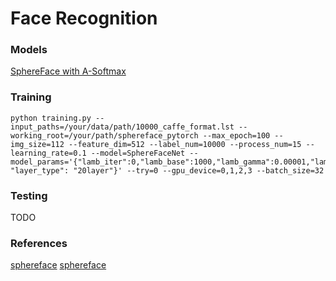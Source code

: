 # Face Recognition

### Models
[SphereFace with A-Softmax](https://arxiv.org/abs/1704.08063)

### Training
```
python training.py --input_paths=/your/data/path/10000_caffe_format.lst --working_root=/your/path/sphereface_pytorch --max_epoch=100 --img_size=112 --feature_dim=512 --label_num=10000 --process_num=15 --learning_rate=0.1 --model=SphereFaceNet --model_params='{"lamb_iter":0,"lamb_base":1000,"lamb_gamma":0.00001,"lamb_power":1,"lamb_min":500, "layer_type": "20layer"}' --try=0 --gpu_device=0,1,2,3 --batch_size=32
```

### Testing
TODO

### References
[sphereface](https://github.com/wy1iu/sphereface)
[sphereface](https://github.com/clcarwin/sphereface_pytorch)

